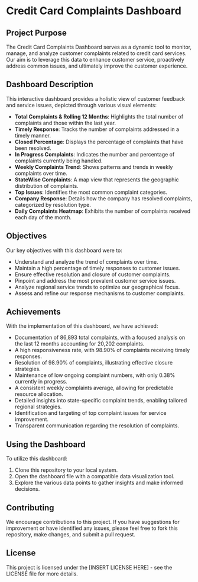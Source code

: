 # Credit Card Complaints Dashboard

## Project Purpose

The Credit Card Complaints Dashboard serves as a dynamic tool to monitor, manage, and analyze customer complaints related to credit card services. Our aim is to leverage this data to enhance customer service, proactively address common issues, and ultimately improve the customer experience.

## Dashboard Description

This interactive dashboard provides a holistic view of customer feedback and service issues, depicted through various visual elements:

- **Total Complaints & Rolling 12 Months**: Highlights the total number of complaints and those within the last year.
- **Timely Response**: Tracks the number of complaints addressed in a timely manner.
- **Closed Percentage**: Displays the percentage of complaints that have been resolved.
- **In Progress Complaints**: Indicates the number and percentage of complaints currently being handled.
- **Weekly Complaints Trend**: Shows patterns and trends in weekly complaints over time.
- **StateWise Complaints**: A map view that represents the geographic distribution of complaints.
- **Top Issues**: Identifies the most common complaint categories.
- **Company Response**: Details how the company has resolved complaints, categorized by resolution type.
- **Daily Complaints Heatmap**: Exhibits the number of complaints received each day of the month.

## Objectives

Our key objectives with this dashboard were to:

- Understand and analyze the trend of complaints over time.
- Maintain a high percentage of timely responses to customer issues.
- Ensure effective resolution and closure of customer complaints.
- Pinpoint and address the most prevalent customer service issues.
- Analyze regional service trends to optimize our geographical focus.
- Assess and refine our response mechanisms to customer complaints.

## Achievements

With the implementation of this dashboard, we have achieved:

- Documentation of 86,893 total complaints, with a focused analysis on the last 12 months accounting for 20,202 complaints.
- A high responsiveness rate, with 98.90% of complaints receiving timely responses.
- Resolution of 98.90% of complaints, illustrating effective closure strategies.
- Maintenance of low ongoing complaint numbers, with only 0.38% currently in progress.
- A consistent weekly complaints average, allowing for predictable resource allocation.
- Detailed insights into state-specific complaint trends, enabling tailored regional strategies.
- Identification and targeting of top complaint issues for service improvement.
- Transparent communication regarding the resolution of complaints.

## Using the Dashboard

To utilize this dashboard:

1. Clone this repository to your local system.
2. Open the dashboard file with a compatible data visualization tool.
3. Explore the various data points to gather insights and make informed decisions.

## Contributing

We encourage contributions to this project. If you have suggestions for improvement or have identified any issues, please feel free to fork this repository, make changes, and submit a pull request.

## License

This project is licensed under the [INSERT LICENSE HERE] - see the LICENSE file for more details.
